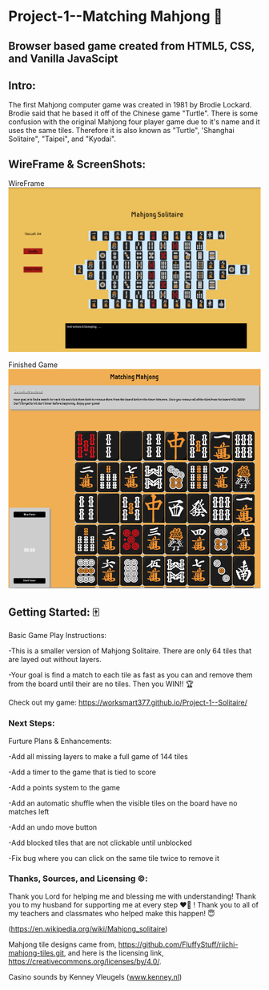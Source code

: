 # Project-1--Matching Mahjong :turtle:

## Browser based game created from HTML5, CSS, and Vanilla JavaScipt

## Intro:

The first Mahjong computer game was created in 1981 by Brodie Lockard. Brodie said that he based it off of the Chinese game "Turtle". There is some confusion with the original Mahjong four player game due to it's name and it uses the same tiles. Therefore it is also known as "Turtle", 'Shanghai Solitaire", "Taipei", and "Kyodai".

## WireFrame & ScreenShots:

WireFrame
![WireFrame Screenshot](/images/Mahjong-Wireframe.png)


Finished Game
![Finished Game Screenshot](/images/Mahjong.png)



## Getting Started: 🀄

Basic Game Play Instructions:

-This is a smaller version of Mahjong Solitaire. There are only 64 tiles that are layed out without layers. 

-Your goal is find a match to each tile as fast as you can and remove them from the board until their are no tiles. Then you WIN!!  :trophy:

Check out my game:
<https://worksmart377.github.io/Project-1--Solitaire/>



### Next Steps: 

Furture Plans & Enhancements:

-Add all missing layers to make a full game of 144 tiles

-Add a timer to the game that is tied to score

-Add a points system to the game

-Add an automatic shuffle when the visible tiles on the board have no matches left

-Add an undo move button

-Add blocked tiles that are not clickable until unblocked

-Fix bug where you can click on the same tile twice to remove it

### Thanks, Sources, and Licensing ©:

Thank you Lord for helping me and blessing me with understanding! Thank you to my husband for supporting me at every step ❤️‍🔥 !
Thank you to all of my teachers and classmates who helped make this happen! 😇

(<https://en.wikipedia.org/wiki/Mahjong_solitaire>)

Mahjong tile designs came from,
<https://github.com/FluffyStuff/riichi-mahjong-tiles.git>, and here is the licensing link, <https://creativecommons.org/licenses/by/4.0/>.

Casino sounds by Kenney Vleugels (www.kenney.nl)

